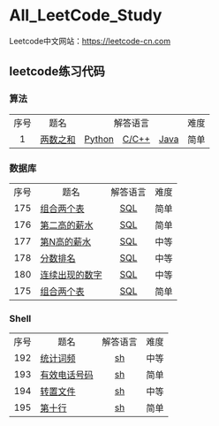<h1>All_LeetCode_Study</h1>

<p>Leetcode中文网站：<a href="https://leetcode-cn.com">https://leetcode-cn.com</a></p>

<h2>leetcode练习代码</h2>

<h3>算法</h3>

<table>
<tr>
<td align="center">序号</td>
<td align="center">题名</td>
<td align="center" colspan="3">解答语言</td>
<td align="center">难度</td>
</tr>
<tr>
<td align="center">1</td>
<td align="left"><a href="https://leetcode-cn.com/problems/two-sum/description/">两数之和</a></td>
<td align="center"><a href="./算法_Python/两数之和.py">Python</a></td></td>
<td align="center"><a href="./算法_C/两数之和.c">C/C++</a></td></td>
<td align="center"><a href="./算法_Java/两数之和.java">Java</a></td></td>
<td>简单</td>
</tr>
</table>


<h3>数据库</h3>
<table>
<tr>
<td align="center">序号</td>
<td align="center">题名</td>
<td align="center">解答语言</td>
<td align="center">难度</td>
</tr>

<tr>
<td align="center">175</td>
<td align="left"><a href="https://leetcode-cn.com/problems/combine-two-tables">组合两个表</a></td>
<td align="center"><a href="./数据库/组合两个表.sql">SQL</a></td>
<td align="center">简单</td>
</tr>

<tr>
<td align="center">176</td>
<td align="left"><a href="https://leetcode-cn.com/problems/second-highest-salary">第二高的薪水</a></td>
<td align="center"><a href="./数据库/	
第二高的薪水.sql">SQL</a></td>
<td align="center">简单</td>
</tr>

<tr>
<td align="center">177</td>
<td align="left"><a href="https://leetcode-cn.com/problems/nth-highest-salary">第N高的薪水</a></td>
<td align="center"><a href="./数据库/	
第N高的薪水.sql">SQL</a></td>
<td align="center">中等</td>
</tr>

<tr>
<td align="center">178</td>
<td align="left"><a href="https://leetcode-cn.com/problems/rank-scores">分数排名</a></td>
<td align="center"><a href="./数据库/分数排名.sql">SQL</a></td>
<td align="center">中等</td>
</tr>

<tr>
<td align="center">180</td>
<td align="left"><a href="https://leetcode-cn.com/problems/consecutive-numbers">连续出现的数字 </a></td>
<td align="center"><a href="./数据库/连续出现的数字 .sql">SQL</a></td>
<td align="center">中等</td>
</tr>

<tr>
<td align="center">175</td>
<td align="left"><a href="https://leetcode-cn.com/problems/combine-two-tables">组合两个表</a></td>
<td align="center"><a href="./数据库/组合两个表.sql">SQL</a></td>
<td align="center">简单</td>
</tr>

</table>


<h3>Shell</h3>
<table>
<tr>
<td align="center">序号</td>
<td align="center">题名</td>
<td align="center">解答语言</td>
<td align="center">难度</td>
</tr>

<tr>
<td align="center">192</td>
<td align="left"><a href="https://leetcode-cn.com/problems/word-frequency">统计词频</a></td>
<td align="center"><a href="./shell/统计词频.sh">sh</a></td>
<td align="center">中等</td>
</tr>

<tr>
<td align="center">193</td>
<td align="left"><a href="https://leetcode-cn.com/problems/valid-phone-numbers">有效电话号码</a></td>
<td align="center"><a href="./shell/有效电话号码.sh">sh</a></td>
<td align="center">简单</td>
</tr>

<tr>
<td align="center">194</td>
<td align="left"><a href="https://leetcode-cn.com/problems/transpose-file">	
转置文件</a></td>
<td align="center"><a href="./shell/	
转置文件.sh">sh</a></td>
<td align="center">中等</td>
</tr>

<tr>
<td align="center">195</td>
<td align="left"><a href="https://leetcode-cn.com/problems/tenth-line">第十行 </a></td>
<td align="center"><a href="./shell/第十行.sh">sh</a></td>
<td align="center">简单</td>
</tr>
</table>